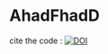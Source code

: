 # AhadFhadD
cite the code : [![DOI](https://zenodo.org/badge/528517885.svg)](https://zenodo.org/badge/latestdoi/528517885)
